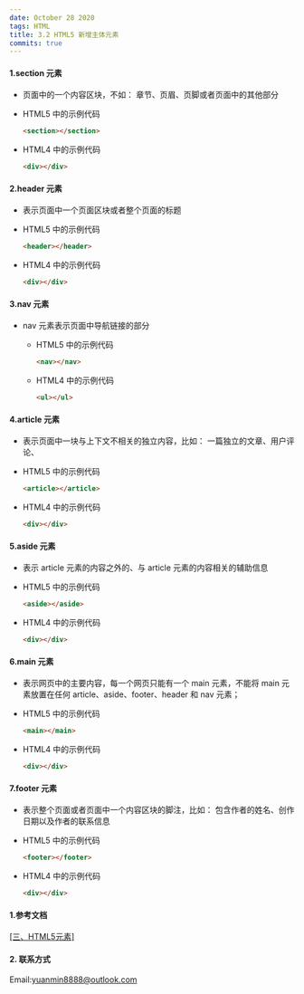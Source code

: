 ```yaml
---
date: October 28 2020
tags: HTML
title: 3.2 HTML5 新增主体元素
commits: true
---
```


#### 1.section 元素

- 页面中的一个内容区块，不如： 章节、页眉、页脚或者页面中的其他部分

- HTML5 中的示例代码

  ```html
  <section></section>
  ```

- HTML4 中的示例代码

  ```html
  <div></div>
  ```

#### 2.header 元素

- 表示页面中一个页面区块或者整个页面的标题

- HTML5 中的示例代码

  ```html
  <header></header>
  ```

- HTML4 中的示例代码

  ```html
  <div></div>
  ```

#### 3.nav 元素

- nav 元素表示页面中导航链接的部分

  - HTML5 中的示例代码

    ```html
    <nav></nav>
    ```

  - HTML4 中的示例代码

    ```html
    <ul></ul>
    ```

#### 4.article 元素

- 表示页面中一块与上下文不相关的独立内容，比如： 一篇独立的文章、用户评论、

- HTML5 中的示例代码

  ```html
  <article></article>
  ```

- HTML4 中的示例代码

  ```html
  <div></div>
  ```

#### 5.aside 元素

- 表示 article 元素的内容之外的、与 article 元素的内容相关的辅助信息

- HTML5 中的示例代码

  ```html
  <aside></aside>
  ```

- HTML4 中的示例代码

  ```html
  <div></div>
  ```

#### 6.main 元素

- 表示网页中的主要内容，每一个网页只能有一个 main 元素，不能将 main 元素放置在任何 article、aside、footer、header 和 nav 元素；

- HTML5 中的示例代码

  ```html
  <main></main>
  ```

- HTML4 中的示例代码

  ```html
  <div></div>
  ```

#### 7.footer 元素

- 表示整个页面或者页面中一个内容区块的脚注，比如： 包含作者的姓名、创作日期以及作者的联系信息

- HTML5 中的示例代码

  ```html
  <footer></footer>
  ```

- HTML4 中的示例代码

  ```html
  <div></div>
  ```

#### 1.参考文档

[[三、HTML5元素]](https://web-dolphin.github.io/2020/10/28/HTML/Tutorial/%E4%B8%89%E3%80%81HTML5%20%E5%85%83%E7%B4%A0/)

#### 2. 联系方式

Email:yuanmin8888@outlook.com
